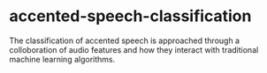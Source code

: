 # accented-speech-classification
The classification of accented speech is approached through a colloboration of audio features and how they interact with traditional machine learning algorithms. 
